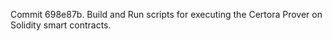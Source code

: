 Commit 698e87b.                    Build and Run scripts for executing the Certora Prover on Solidity smart contracts.